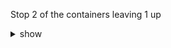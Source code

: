 Stop 2 of the containers leaving 1 up

<details><summary>show</summary>
<p>

List running containers

```bash
docker ps
```

Stop running containers

```bash
docker stop 21234dss21f
```

Replace 21234dss21f with the container id listed and repeat for a second one

List running containers 

```bash
docker ps 
```

Take a screen shot of the output and store in Day01/ directory
</p>
</details>
